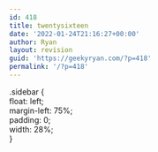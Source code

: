 ```yaml
---
id: 418
title: twentysixteen
date: '2022-01-24T21:16:27+00:00'
author: Ryan
layout: revision
guid: 'https://geekyryan.com/?p=418'
permalink: '/?p=418'
---
```


 .sidebar {  
 float: left;  
 margin-left: 75%;  
 padding: 0;  
 width: 28%;  
 }